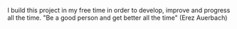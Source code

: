 I build this project in my free time in order to develop, improve and progress all the time.
"Be a good person and get better all the time" (Erez Auerbach)